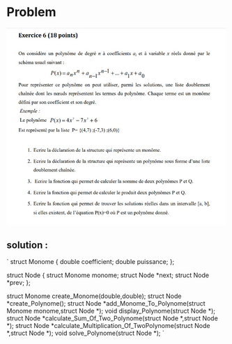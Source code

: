 # Problem
  ![Problem](images/problem.jpg)

## solution :
`
struct Monome {
    double coefficient;
    double puissance;
};

struct Node {
    struct Monome monome;
    struct Node *next;
    struct Node *prev;
};

struct Monome create_Monome(double,double);
struct Node *create_Polynome();
struct Node *add_Monome_To_Polynome(struct Monome monome,struct Node *);
void display_Polynome(struct Node *);
struct Node *calculate_Sum_Of_Two_Polynome(struct Node *,struct Node *);
struct Node *calculate_Multiplication_Of_TwoPolynome(struct Node *,struct Node *);
void solve_Polynome(struct Node *);
`